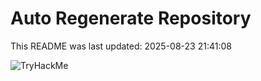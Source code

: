 # Auto Regenerate Repository

This README was last updated: 2025-08-23 21:41:08

 ![TryHackMe](https://tryhackme.com/badge/533634)